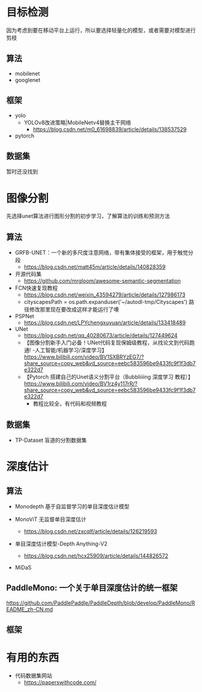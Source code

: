 # 目标检测

因为考虑到要在移动平台上运行，所以要选择轻量化的模型，或者需要对模型进行剪枝

## 算法

- mobilenet
- googlenet

## 框架

- yolo
  - YOLOv8改进策略|MobileNetv4替换主干网络
    - https://blog.csdn.net/m0_61698839/article/details/138537529
- pytorch

## 数据集

暂时还没找到

# 图像分割

先选择unet算法进行图形分割的初步学习，了解算法的训练和预测方法

## 算法

- GRFB-UNET：一个新的多尺度注意网络，带有集体接受的框架，用于触觉分段
  - https://blog.csdn.net/matt45m/article/details/140828359
- 开源代码集
  - https://github.com/mrgloom/awesome-semantic-segmentation
- FCN快速复现教程
  - https://blog.csdn.net/weixin_43594279/article/details/127986173
  - cityscapesPath = os.path.expanduser('~/autodl-tmp/Cityscapes') 路径修改那里现在要改成这样才能运行了噢
- PSPNet
  - https://blog.csdn.net/LPYchengxuyuan/article/details/133418489
- UNet
  - https://blog.csdn.net/qq_40280673/article/details/127449624
  - 【图像分割新手入门必备！UNet代码复现保姆级教程，从找论文到代码跑通! -人工智能/机器学习/深度学习】 https://www.bilibili.com/video/BV1SXBRYzEG7/?share_source=copy_web&vd_source=eebc583596be9433fc9f1f3db7e322d7
  - 【Pytorch 搭建自己的Unet语义分割平台（Bubbliiiing 深度学习 教程）】 https://www.bilibili.com/video/BV1rz4y117rR/?share_source=copy_web&vd_source=eebc583596be9433fc9f1f3db7e322d7
    - 教程比较全，有代码和视频教程

## 数据集

- TP-Dataset 盲道的分割数据集



# 深度估计

## 算法

- Monodepth 基于自监督学习的单目深度估计模型

- MonoViT 无监督单目深度估计
  - https://blog.csdn.net/zxcqlf/article/details/126219593
- 单目深度估计模型-Depth Anything-V2
  - https://blog.csdn.net/hcx25909/article/details/144826572
- MiDaS

## PaddleMono: 一个关于单目深度估计的统一框架

https://github.com/PaddlePaddle/PaddleDepth/blob/develop/PaddleMono/README_zh-CN.md

## 框架

# 有用的东西

- 代码数据集网站
  - https://paperswithcode.com/